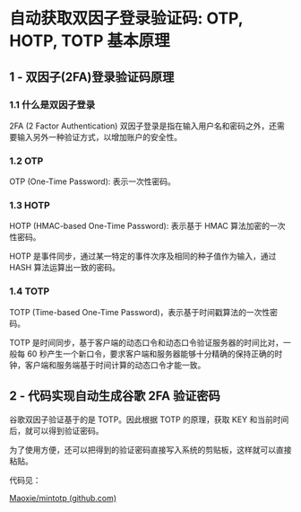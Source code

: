 # 自动获取双因子登录验证码: OTP, HOTP, TOTP 基本原理

## 1 - 双因子(2FA)登录验证码原理

### 1.1 什么是双因子登录

2FA (2 Factor Authentication) 双因子登录是指在输入用户名和密码之外，还需要输入另外一种验证方式，以增加账户的安全性。

### 1.2 OTP

OTP (One-Time Password): 表示一次性密码。

### 1.3 HOTP

HOTP (HMAC-based One-Time Password): 表示基于 HMAC 算法加密的一次性密码。

HOTP 是事件同步，通过某一特定的事件次序及相同的种子值作为输入，通过 HASH 算法运算出一致的密码。

### 1.4 TOTP

TOTP (Time-based One-Time Password)，表示基于时间戳算法的一次性密码。

TOTP 是时间同步，基于客户端的动态口令和动态口令验证服务器的时间比对，一般每 60 秒产生一个新口令，要求客户端和服务器能够十分精确的保持正确的时钟，客户端和服务端基于时间计算的动态口令才能一致。

## 2 - 代码实现自动生成谷歌 2FA 验证密码

谷歌双因子验证基于的是 TOTP。因此根据 TOTP 的原理，获取 KEY 和当前时间后，就可以得到验证密码。

为了使用方便，还可以把得到的验证密码直接写入系统的剪贴板，这样就可以直接粘贴。

代码见：

[Maoxie/mintotp (github.com)](https://github.com/Maoxie/mintotp)
